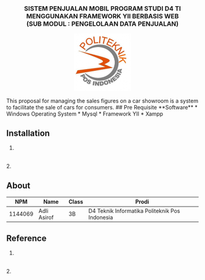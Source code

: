 <h3 align="center">SISTEM PENJUALAN MOBIL PROGRAM STUDI D4 TI </i>
<br>MENGGUNAKAN FRAMEWORK YII BERBASIS WEB<br> (SUB MODUL : PENGELOLAAN DATA PENJUALAN)</h3>
<p align="center">
  <img src="./img/Proposal/PoliteknikPos.JPG" width="150" height="150">
</p>
This proposal for managing the sales figures on a car showroom is a system to facilitate the sale of cars for consumers.
## Pre Requisite
**Software**
* Windows Operating System
* Mysql
* Framework YII
* Xampp

## Installation
1.
<br>
2.

## About

NPM| Name| Class | Prodi
------------ | ------------- | ------------- | -------------
1144069| Adli Asirof| 3B| D4 Teknik Informatika Politeknik Pos Indonesia

## Reference
1.
<br>
2.
